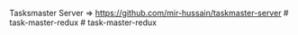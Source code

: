 Tasksmaster Server => https://github.com/mir-hussain/taskmaster-server
#   t a s k - m a s t e r - r e d u x  
 #   t a s k - m a s t e r - r e d u x  
 